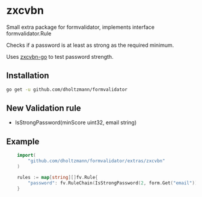 zxcvbn
========

Small extra package for formvalidator, implements interface formvalidator.Rule

Checks if a password is at least as strong as the required minimum.

Uses [zxcvbn-go](https://github.com/nbutton23/zxcvbn-go) to test password strength.

## Installation

```bash
go get -u github.com/dholtzmann/formvalidator
```

## New Validation rule
- IsStrongPassword(minScore uint32, email string)

## Example

```go
	import(
		"github.com/dholtzmann/formvalidator/extras/zxcvbn"
	)

	rules := map[string][]fv.Rule{
		"password": fv.RuleChain(IsStrongPassword(2, form.Get("email"))),
	}
```
